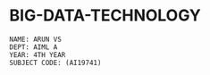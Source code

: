 # BIG-DATA-TECHNOLOGY 

    NAME: ARUN VS
    DEPT: AIML A
    YEAR: 4TH YEAR
    SUBJECT CODE: (AI19741)
